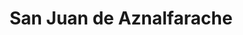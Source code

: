 ---
title: San Juan de Aznalfarache
url: /san-juan-de-aznalfarache/
latitude: 37.363
longitude: -6.044
---